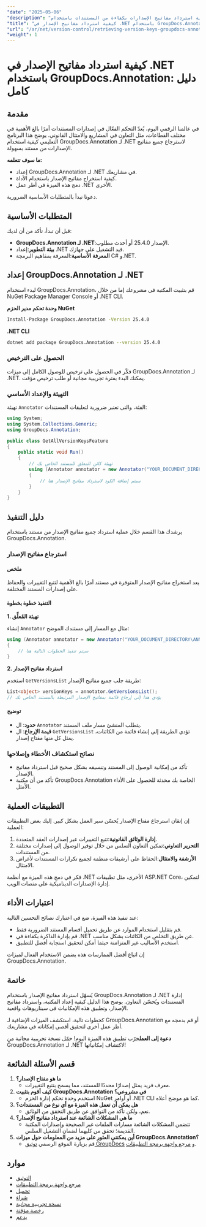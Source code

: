 ```yaml
---
"date": "2025-05-06"
"description": "تعرّف على كيفية استرداد مفاتيح الإصدارات بكفاءة من المستندات باستخدام GroupDocs.Annotation لـ .NET. حسّن إدارة المستندات والتعاون مع الآخرين من خلال هذا الدليل المفصل."
"title": "كيفية استرداد مفاتيح الإصدار في .NET باستخدام GroupDocs.Annotation - دليل كامل"
"url": "/ar/net/version-control/retrieving-version-keys-groupdocs-annotation-dotnet/"
"weight": 1
---
```


# كيفية استرداد مفاتيح الإصدار في .NET باستخدام GroupDocs.Annotation: دليل كامل

## مقدمة

في عالمنا الرقمي اليوم، يُعدّ التحكم الفعّال في إصدارات المستندات أمرًا بالغ الأهمية في مختلف القطاعات، مثل التعاون في المشاريع والامتثال القانوني. يوضح هذا البرنامج التعليمي كيفية استخدام GroupDocs.Annotation لـ .NET لاسترجاع جميع مفاتيح الإصدارات من مستند بسهولة.

**ما سوف تتعلمه:**
- إعداد GroupDocs.Annotation لـ .NET في مشاريعك.
- كيفية استخراج مفاتيح الإصدار باستخدام الأداة.
- دمج هذه الميزة في أطر عمل .NET الأخرى.

دعونا نبدأ بالمتطلبات الأساسية الضرورية.

## المتطلبات الأساسية

قبل أن تبدأ، تأكد من أن لديك:
- **GroupDocs.Annotation لـ .NET**:الإصدار 25.4.0 أو أحدث مطلوب.
- **بيئة التطوير**:إعداد .NET قيد التشغيل على جهازك.
- **المعرفة الأساسية**:المعرفة بمفاهيم البرمجة C# و.NET.

## إعداد GroupDocs.Annotation لـ .NET

لبدء استخدام GroupDocs.Annotation، قم بتثبيت المكتبة في مشروعك إما من خلال NuGet Package Manager Console أو .NET CLI.

**وحدة تحكم مدير الحزم NuGet**
```bash
Install-Package GroupDocs.Annotation -Version 25.4.0
```

**.NET CLI**
```bash
dotnet add package GroupDocs.Annotation --version 25.4.0
```

### الحصول على الترخيص

فكّر في الحصول على ترخيص للوصول الكامل إلى ميزات GroupDocs.Annotation لـ .NET. يمكنك البدء بفترة تجريبية مجانية أو طلب ترخيص مؤقت.

### التهيئة والإعداد الأساسي

تهيئة `Annotator` الفئة، والتي تعتبر ضرورية لتعليقات المستندات:

```csharp
using System;
using System.Collections.Generic;
using GroupDocs.Annotation;

public class GetAllVersionKeysFeature
{
    public static void Run()
    {
        // تهيئة كائن المعلق للمستند الخاص بك
        using (Annotator annotator = new Annotator("YOUR_DOCUMENT_DIRECTORY\ANNOTATED_WITH_VERSIONS"))
        {
            // سيتم إضافة الكود لاسترداد مفاتيح الإصدار هنا
        }
    }
}
```

## دليل التنفيذ

يرشدك هذا القسم خلال عملية استرداد جميع مفاتيح الإصدار من مستند باستخدام GroupDocs.Annotation.

### استرجاع مفاتيح الإصدار

#### ملخص

يعد استخراج مفاتيح الإصدار المتوفرة في مستند أمرًا بالغ الأهمية لتتبع التغييرات والحفاظ على إصدارات المستند المختلفة.

#### التنفيذ خطوة بخطوة

**1. تهيئة المُعلِّق**

إنشاء `Annotator` مثال مع المسار إلى مستندك الموضح:

```csharp
using (Annotator annotator = new Annotator("YOUR_DOCUMENT_DIRECTORY\ANNOTATED_WITH_VERSIONS"))
{
    // سيتم تنفيذ الخطوات التالية هنا
}
```

**2. استرداد مفاتيح الإصدار**

استخدم `GetVersionsList` طريقة جلب جميع مفاتيح الإصدار:

```csharp
List<object> versionKeys = annotator.GetVersionsList();
// يؤدي هذا إلى إرجاع قائمة بمفاتيح الإصدار المرتبطة بالمستند الخاص بك
```

#### توضيح
- **حدود**: ال `Annotator` يتطلب المنشئ مسار ملف المستند.
- **قيمة الإرجاع**: ال `GetVersionsList` تؤدي الطريقة إلى إنشاء قائمة من الكائنات، يمثل كل منها مفتاح إصدار.

### نصائح استكشاف الأخطاء وإصلاحها

- تأكد من إمكانية الوصول إلى المستند وتنسيقه بشكل صحيح قبل استرداد مفاتيح الإصدار.
- تأكد من أن مكتبة GroupDocs.Annotation الخاصة بك محدثة للحصول على الأداء الأمثل.

## التطبيقات العملية

إن إتقان استرجاع مفتاح الإصدار يُحسّن سير العمل بشكل كبير. إليك بعض التطبيقات العملية:

1. **إدارة الوثائق القانونية**:تتبع التغييرات عبر إصدارات العقد المتعددة.
2. **التحرير التعاوني**:تمكين التعاون السلس من خلال توفير الوصول إلى إصدارات مختلفة من المستندات.
3. **الأرشفة والامتثال**:الحفاظ على أرشيفات منظمة لجميع تكرارات المستندات لأغراض الامتثال.

فكر في دمج هذه الميزة مع أنظمة .NET الأخرى، مثل تطبيقات ASP.NET Core، لتمكين إدارة الإصدارات الديناميكية على منصات الويب.

## اعتبارات الأداء

عند تنفيذ هذه الميزة، ضع في اعتبارك نصائح التحسين التالية:

- قم بتقليل استخدام الموارد عن طريق تحميل أقسام المستند الضرورية فقط.
- قم بإدارة الذاكرة بكفاءة في .NET عن طريق التخلص من الكائنات بشكل مناسب.
- استخدم الأساليب غير المتزامنة حيثما أمكن لتحقيق استجابة أفضل للتطبيق.

إن اتباع أفضل الممارسات هذه يضمن الاستخدام الفعال لميزات GroupDocs.Annotation.

## خاتمة

يُسهّل استرداد مفاتيح الإصدار باستخدام GroupDocs.Annotation لـ .NET إدارة المستندات ويُحسّن التعاون. يوضح هذا الدليل كيفية إعداد المكتبة، واسترداد مفاتيح الإصدار، وتطبيق هذه الإمكانيات في سيناريوهات واقعية.

كخطوات تالية، استكشف الميزات الإضافية لـ GroupDocs.Annotation أو قم بدمجه مع أطر عمل أخرى لتحقيق أقصى إمكاناته في مشاريعك.

**دعوة إلى العمل**جرّب تطبيق هذه الميزة اليوم! حمّل نسخة تجريبية مجانية من GroupDocs.Annotation لـ .NET لاكتشاف إمكانياتها!

## قسم الأسئلة الشائعة

1. **ما هو مفتاح الإصدار؟**
   - معرف فريد يمثل إصدارًا محددًا للمستند، مما يسمح بتتبع التغييرات.
2. **كيف أقوم بتثبيت GroupDocs.Annotation في مشروعي؟**
   - استخدم وحدة تحكم إدارة الحزم NuGet أو أوامر .NET CLI كما هو موضح أعلاه.
3. **هل يمكن أن تعمل هذه الميزة مع أي نوع من المستندات؟**
   - نعم، ولكن تأكد من التوافق عن طريق التحقق من الوثائق.
4. **ما هي المشكلات الشائعة عند استرداد مفاتيح الإصدار؟**
   - تتضمن المشكلات الشائعة مسارات الملفات غير الصحيحة وإصدارات المكتبة القديمة؛ تحقق من كليهما لضمان التشغيل السلس.
5. **أين يمكنني العثور على مزيد من المعلومات حول ميزات GroupDocs.Annotation؟**
   - قم بزيارة الموقع الرسمي [توثيق GroupDocs](https://docs.groupdocs.com/annotation/net/) و [مرجع واجهة برمجة التطبيقات](https://reference.groupdocs.com/annotation/net/).

## موارد
- [التوثيق](https://docs.groupdocs.com/annotation/net/)
- [مرجع واجهة برمجة التطبيقات](https://reference.groupdocs.com/annotation/net/)
- [تحميل](https://releases.groupdocs.com/annotation/net/)
- [شراء](https://purchase.groupdocs.com/buy)
- [نسخة تجريبية مجانية](https://releases.groupdocs.com/annotation/net/)
- [رخصة مؤقتة](https://purchase.groupdocs.com/temporary-license/)
- [يدعم](https://forum.groupdocs.com/c/annotation/)